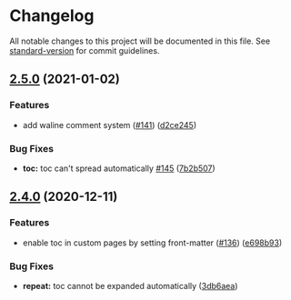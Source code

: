 # Changelog

All notable changes to this project will be documented in this file. See [standard-version](https://github.com/conventional-changelog/standard-version) for commit guidelines.

## [2.5.0](https://github.com/liuyib/hexo-theme-stun/compare/v2.4.0...v2.5.0) (2021-01-02)


### Features

* add waline comment system ([#141](https://github.com/liuyib/hexo-theme-stun/issues/141)) ([d2ce245](https://github.com/liuyib/hexo-theme-stun/commit/d2ce245ed7d57f6ca9cf66e89a5edbe1bd877f1b))


### Bug Fixes

* **toc:** toc can't spread automatically [#145](https://github.com/liuyib/hexo-theme-stun/issues/145) ([7b2b507](https://github.com/liuyib/hexo-theme-stun/commit/7b2b507b6f0ba2ed746d69f38130bcf5acf41308))

## [2.4.0](https://github.com/liuyib/hexo-theme-stun/compare/v2.3.0...v2.4.0) (2020-12-11)


### Features

* enable toc in custom pages by setting front-matter ([#136](https://github.com/liuyib/hexo-theme-stun/issues/136)) ([e698b93](https://github.com/liuyib/hexo-theme-stun/commit/e698b938752c668901c5e7d3dde943e172b45060))


### Bug Fixes

* **repeat:** toc cannot be expanded automatically ([3db6aea](https://github.com/liuyib/hexo-theme-stun/commit/3db6aea8924015b8ea04a09c94a4dbc9958a562d))
